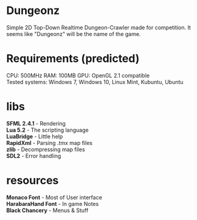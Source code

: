 # Dungeonz
Simple 2D Top-Down Realtime Dungeon-Crawler made for competition.
It seems like "Dungeonz" will be the name of the game.

# Requirements (predicted)
CPU: 500MHz RAM: 100MB GPU: OpenGL 2.1 compatible  
Tested systems: Windows 7, Windows 10, Linux Mint, Kubuntu, Ubuntu

# libs
__SFML 2.4.1__ - Rendering  
__Lua 5.2__ - The scripting language  
__LuaBridge__ - Little help  
__RapidXml__ - Parsing _.tmx_ map files  
__zlib__ - Decompressing map files  
__SDL2__ - Error handling  

# resources
__Monaco Font__ - Most of User interface  
__HarabaraHand Font__ - In game Notes  
__Black Chancery__ - Menus & Stuff  

